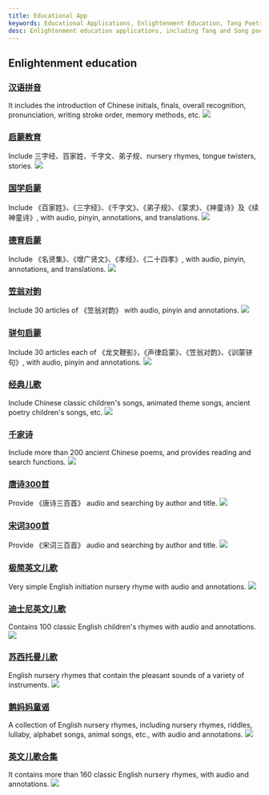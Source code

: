 ```yaml
---
title: Educational App
keywords: Educational Applications, Enlightenment Education, Tang Poetry and Song Lyrics, Poetry, Children's Songs, English Nursery Rhymes, Pinyin
desc: Enlightenment education applications, including Tang and Song poems, poems, children's songs, pinyin, English enlightenment, etc
---
```


## Enlightenment education

### [汉语拼音](https://apps.microsoft.com/detail/9MZX6CQ10SW7?hl=zh-cn&gl=CN) ###
It includes the introduction of Chinese initials, finals, overall recognition, pronunciation, writing stroke order, memory methods, etc.
![](../assets/images/pinyin.png)

### [启蒙教育](https://apps.microsoft.com/detail/9NBLGGH425RC?hl=zh-cn&gl=CN) ###
Include 三字经、百家姓、千字文、弟子规、nursery rhymes, tongue twisters, stories.
![](../assets/images/qimengjiaoyu.png)

### [国学启蒙](https://apps.microsoft.com/detail/9NHSJH132S35?hl=zh-cn&gl=CN) ###
Include 《百家姓》、《三字经》、《千字文》、《弟子规》、《蒙求》、《神童诗》及《续神童诗》, with audio, pinyin, annotations, and translations.
![](../assets/images/guoxueqimeng.png)

### [德育启蒙](https://apps.microsoft.com/detail/9NLLGXJP1ZTP?hl=zh-cn&gl=CN) ###
Include 《名贤集》、《增广贤文》、《孝经》、《二十四孝》, with audio, pinyin, annotations, and translations.
![](../assets/images/deyuqimeng.png)

### [笠翁对韵](https://apps.microsoft.com/detail/9PDC01WZNBNT?hl=zh-cn&gl=CN) ###
Include 30 articles of 《笠翁对韵》 with audio, pinyin and annotations.
![](../assets/images/liwengduiyun.png)

### [骈句启蒙](https://apps.microsoft.com/detail/9MW92HQL4FZ5?hl=zh-cn&gl=CN) ###
Include 30 articles each of 《龙文鞭影》，《声律启蒙》、《笠翁对韵》、《训蒙骈句》, with audio, pinyin and annotations.
![](../assets/images/pianjuqimeng.png)

### [经典儿歌](https://apps.microsoft.com/detail/9NX45P7H18MD?hl=zh-cn&gl=CN) ###
Include Chinese classic children's songs, animated theme songs, ancient poetry children's songs, etc.
![](../assets/images/jingdianerge.png)

### [千家诗](https://apps.microsoft.com/detail/9NBLGGH42JP3?hl=zh-cn&gl=CN) ###
Include more than 200 ancient Chinese poems, and provides reading and search functions.
![](../assets/images/qianjiashi.png)

### [唐诗300首](https://apps.microsoft.com/detail/9NBLGGH424DD?hl=zh-cn&gl=CN) ###
Provide 《唐诗三百首》 audio and searching by author and title.
![](../assets/images/tangshi.png)

### [宋词300首](https://apps.microsoft.com/detail/9NBLGGH42JL6?hl=zh-cn&gl=CN) ###
Provide 《宋词三百首》 audio and searching by author and title.
![](../assets/images/songci.png)

### [极简英文儿歌](https://apps.microsoft.com/detail/9NCZGGBPNNT6?hl=zh-cn&gl=CN) ###
Very simple English initiation nursery rhyme with audio and annotations.
![](../assets/images/jijianyingwen.png)

### [迪士尼英文儿歌](https://apps.microsoft.com/detail/9P5PR052N1DD?hl=zh-cn&gl=CN) ###
Contains 100 classic English children's rhymes with audio and annotations.
![](../assets/images/dishini.png)

### [苏西托曼儿歌](https://apps.microsoft.com/detail/9PBMWG0RKQ3N?hl=zh-cn&gl=CN) ###
English nursery rhymes that contain the pleasant sounds of a variety of instruments.
![](../assets/images/suxituoman.png)

### [鹅妈妈童谣](https://apps.microsoft.com/detail/9PHBW0MJM92H?hl=zh-cn&gl=CN) ###
A collection of English nursery rhymes, including nursery rhymes, riddles, lullaby, alphabet songs, animal songs, etc., with audio and annotations.
![](../assets/images/emama.png)

### [英文儿歌合集](https://apps.microsoft.com/detail/9MZBJ01MGN1C?hl=zh-cn&gl=CN) ###
It contains more than 160 classic English nursery rhymes, with audio and annotations.
![](../assets/images/yingwenerge.png)

